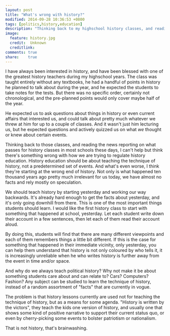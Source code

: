 ```yaml
---
layout: post
title: "What's wrong with history?"
modified: 2014-09-28 10:36:53 +0800
tags: [politics,history,education]
description: "Thinking back to my highschool history classes, and reading the news reporting on what passes for history classes in most schools these days, I can't help but think there's something wrong with how we are trying to regulate history education. History education should be about teaching the technique of history, not a predetermined set of events."
image:
  feature: history.jpg
  credit:  Unknown
  creditlink: 
comments: true
share:    true
---
```

I have always been interested in history, and have been blessed with one of the greatest history teachers during my highschool years. The class was taught entirely without any textbooks,
he had a handful of points in history he planned to talk about during the year, and he expected the students to take notes for the tests. But there was no specific order, certainly not
chronological, and the pre-planned points would only cover maybe half of the year.

He expected us to ask questions about things in history or even current affairs that interested us, and could talk about pretty much whatever we threw at him for up to a couple of classes.
And it wasn't just him lecturing us, but he expected questions and actively quizzed us on what _we_ thought or knew about certain events.

Thinking back to those classes, and reading the news reporting on what passes for history classes in most schools these days, I can't help but think there's something wrong with how we
are trying to regulate history education. History education should be about teaching the technique of history, not a predetermined set of events. And what's even worse, I think they're
starting at the wrong end of history. Not only is what happened ten thousand years ago pretty much irrelevant for us today, we have almost no facts and rely mostly on speculation. 

We should teach history by starting yesterday and working our way backwards. It's already hard enough to get the facts about yesterday, and it's only going downhill from there. This is
one of the most important things students should learn. I would like the first history class to start with something that happened at school, yesterday. Let each student write down their
account in a few sentences, then let each of them read their account aloud.

By doing this, students will find that there are many different viewpoints and each of them remembers things a little bit different. If this is the case for something that happened in their
immediate vicinity, only yesterday, you can help them understand that history is not only coloured by who tells it, it is increasingly unreliable when he who writes history is further away
from the event in time and/or space.

And why do we always teach political history? Why not make it be about something students care about and can relate to? Cars? Computers? Fashion? Any subject can be studied to learn the
technique of history, instead of a random assortment of "facts" that are currently in vogue.﻿

The problem is that history lessons currently are used not for teaching the technique of history, but as a means for some agenda. "History is written by the victors", they teach the kids
one version of history, and usually one that shows some kind of positive narrative to support their current status quo, or even by cherry-picking some events to bolster patriotism or
nationalism. 

That is not history, that's brainwashing.﻿